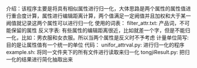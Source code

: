 介绍：该程序主要是将具有相似属性进行归一化，大体思路是两个属性的属性值进行重合度计算，属性进行编辑距离计算，两个值满足一定阙值并且加权和大于某一阙值就记录这两个属性可以进行归一化
使用的词表：
filter_attr.txt: 产品词，不可能保留的属性
反义字表: 有些属性的编辑距离很近，比如就差一个字，但是不能归一化，比如：男衣服和女衣服。所以当两个属性是反义时不予考虑
计量单位简写: 目的是让属性值有一个统一的单位
代码：
unifor_attrval.py: 进行归一化的程序
example.sh: 将同一文件夹下的所有文件进行读取来归一化
tongjiResult.py: 把归一化的结果进行简化抽取出来
